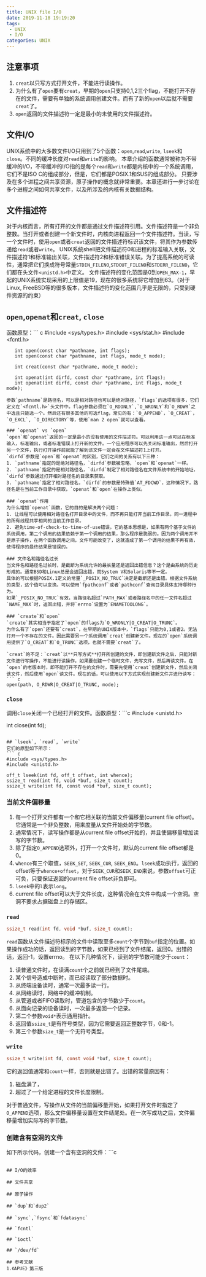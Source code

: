 ```yaml
---
title: UNIX file I/O
date: 2019-11-18 19:19:20
tags:
 - UNIX
 - I/O
categories: UNIX
---
```


## 注意事项
1. `creat`以只写方式打开文件，不能进行读操作。
2. 为什么有了`open`要有`creat`，早期的`open`只支持0,1,2三个flag，不能打开不存在的文件，需要有单独的系统调用创建文件。而有了新的`open`以后就不需要`creat`了。
3. `open`返回的文件描述符一定是最小的未使用的文件描述符。

## 文件I/O
UNIX系统中的大多数文件I/O只用到了5个函数：`open`,`read`,`write`, `lseek`和`close`。不同的缓冲长度对`read`和`write`的影响。
本章介绍的函数通常被称为不带缓冲的I/O，不带缓冲的I/O指的是每个`read`和`write`都是内核中的一个系统调用，它们不是ISO C的组成部分，但是，它们都是POSIX.1和SUS的组成部分。
只要涉及在多个进程之间共享资源，原子操作的概念就非常重要。本章还进行一步讨论在多个进程之间如何共享文件，以及所涉及的内核有关数据结构。

## 文件描述符
对于内核而言，所有打开的文件都是通过文件描述符引用。文件描述符是一个非负整数。当打开或者创建一个新文件时，内核向进程返回一个文件描述符。当读，写一个文件时，使用`open`或者`creat`返回的文件描述符标识该文件，将其作为参数传递给`read`或者`write`。
UNIX系统shell把文件描述符0和进程的标准输入关联，文件描述符1和标准输出关联，文件描述符2和标准错误关联。为了提高系统的可读性，通常把它们换成符号常量`STDIN_FILENO`,`STDOUT_FILENO`和`STDERR_FILENO`，它们都在头文件`<unistd.h>`中定义。
文件描述符的变化范围是0到`OPEN_MAX-1`，早起的UNIX系统实现采用的上限值是19，现在的很多系统将它增加到63。（对于Linux, FreeBSD等的很多版本，文件描述符的变化范围几乎是无限的，只受到硬件资源的约束）

## `open`,`openat`和`creat`, `close`
函数原型：``` c
       #include <sys/types.h>
       #include <sys/stat.h>
       #include <fcntl.h>

       int open(const char *pathname, int flags);
       int open(const char *pathname, int flags, mode_t mode);

       int creat(const char *pathname, mode_t mode);

       int openat(int dirfd, const char *pathname, int flags);
       int openat(int dirfd, const char *pathname, int flags, mode_t mode);
```
参数`pathname`是路径名，可以是相对路径也可以是绝对路径，`flags`的选项有很多，它们定义在`<fcntl.h>`头文件中。flag参数必须在`O_RDONLY`,`O_WRONLY`和`O_RDWR`之中选且只能选一个。然后还有很多其他的可选flag，常见的有：`O_APPEND`，`O_CREAT`，`O_EXCL`, `O_DIRECTORY`等，使用`man 2 open`就可以查看。

### `openat` vs `open`
`open`和`openat`返回的一定是最小的没有使用的文件描述符。可以利用这一点可以在标准输入，标准输出，或者标准错误上打开新的文件。一个应用程序可以先关闭标准输出，然后打开另一个文件，执行打开操作前就能了解到该文件一定会在文件描述符1上打开。
`dirfd`参数是`open`和`openat`的区别，它们之间的关系有以下三种：
1. `pathname`指定的是绝对路径名，`dirfd`参数被忽略，`open`和`openat`一样。
2. `pathname`指定的是相对路径名，`dirfd`制定了相对路径名在文件系统中的开始地址，`dirfd`参数通过打开相对路径名的目录来获取。
3. `pathname`指定了相对路径名，`dirfd`的参数是特殊值`AT_FDCWD`，这种情况下，路径名是在当前工作目录中获取，`openat`和`open`在操作上类似。

### `openat`作用
为什么增加`openat`函数，它的目的是解决两个问题：
1. 让线程可以使用相对路径名打开目录中的文件，而不再只能打开当前工作目录。同一进程中的所有线程共享相同的当前工作目录。
2. 避免time-of-check-to-time-of-use错误。它的基本思想是，如果有两个基于文件的系统调用，第二个调用的结果依赖于第一个调用的结果，那么程序是脆弱的。因为两个调用并不是原子操作，在两个函数调用之间，文件可能改变了，这就造成了第一个调用的结果不再有效，使得程序的最终结果是错误的。

### 文件名和路径名过长
当文件名和路径名过长时，是截断为系统允许的最长量还是返回出错信息？这个是由系统的历史形成的。通常BSD和Linux总是会返回出错，而System V和Solaris等不一定。
具体的可以根据POSIX.1定义的常量`_POSIX_NO_TRUC`决定是截断还是出错。根据文件系统的类型，这个值可以变换。可以使用`fpathconf`或者`pathconf`查询目录具体支持哪种行为。
如果`_POSIX_NO_TRUC`有效，当路径名超过`PATH_MAX`或者路径名中的任一文件名超过`NAME_MAX`时，返回出错，并将`errno`设置为`ENAMETOOLONG`。

### `create`和`open`
`create`其实相当于指定了`open`的flags为`O_WRONLY|O_CREAT|O_TRUNC`。
为什么有了`open`还要有`creat`，在早期的UNIX版本中，`flags`只能为0,1或者2。无法打开一个不存在的文件。因此需要另一个系统调用`creat`创建新文件。现在的`open`系统调用提供了`O_CREAT`和`O_TRUNC`选项，也就不需要`creat`了。

`creat`的不足：`creat`以**只写方式**打开所创建的文件，即创建新文件之后，只能对新文件进行写操作，不能进行读操作。如果要创建一个临时文件，先写文件，然后再读文件。在`open`的老版本时，即不能打开不存在的文件时，需要先使用`creat`创建新文件，然后关闭该文件，然后使用`open`读文件。现在的话，可以使用以下方式实现创建新文件并进行读写：``` c
open(path, O_RDWR|O_CREAT|O_TRUNC, mode);
```

### `close`
调用`close`关闭一个已经打开的文件。函数原型：```c
#include <unistd.h>

int close(int fd);
```

## `lseek`, `read`, `write`
它们的原型如下所示：
``` c
#include <sys/types.h>
#include <unistd.h>

off_t lseek(int fd, off_t offset, int whence);
ssize_t read(int fd, void *buf, size_t count);
ssize_t write(int fd, const void *buf, size_t count);
```
### 当前文件偏移量
1. 每一个打开文件都有一个和它相关联的当前文件偏移量(current file offset)。它通常是一个非负整数，用来度量从文件开始处的字节数。
2. 通常情况下，读写操作都是从current file offset开始的，并且使偏移量增加读写的字节数。
3. 除了指定`O_APPEND`选项外，打开一个文件时，默认的current file offset都是0。
4. `whence`有三个取值，`SEEK_SET`, `SEEK_CUR`, `SEEK_END`。`lseek`成功执行，返回的offset等于`whence+offset`，对于`SEEK_CUR`和`SEEK_END`来说，参数`offset`可正可负，只要保证返回的current file offset非负即可。
5. `lseek`中的`l`表示`long`。
6. current file offset可以大于文件长度，这种情况会在文件中构成一个空洞。空洞不要求占据磁盘上的存储区。

### `read`
``` c
ssize_t read(int fd, void *buf, size_t count);
```
`read`函数从文件描述符标示的文件中读取至多`count`个字节到`buf`指定的位置。如果操作成功的话，返回读到的字节数，如果已经到了文件结尾，返回0。出错的话，返回-1，设置errno。
在以下几种情况下，读到的字节数可能少于`count`：
1. 读普通文件时，在读满`count`个之前就已经到了文件尾端。
2. 某个信号造成中断时，而已经读取了部分数据时。
3. 从终端设备读时，通常一次最多读一行。
4. 从网络读时，网络中的缓冲机制。
5. 从管道或者FIFO读取时，管道包含的字节数少于`count`。
6. 从面向记录的设备读时，一次最多返回一个记录。
7. 第二个参数`void*`表示通用指针。
8. 返回值`ssize_t`是有符号类型，因为它需要返回正整数字节，0和-1。
9. 第三个参数`size_t`是一个无符号类型。

### `write`
``` c
ssize_t write(int fd, const void *buf, size_t count);
```
它的返回值通常和`count`一样，否则就是出错了。出错的常量原因有：
1. 磁盘满了，
2. 超过了一个给定进程的文件长度限制。

对于普通文件，写操作从文件的当前偏移量开始，如果打开文件时指定了`O_APPEND`选项，那么文件偏移量设置在文件结尾处。在一次写成功之后，文件偏移量增加实际写的字节数。

### 创建含有空洞的文件
如下所示代码，创建一个含有空洞的文件：```c

```

## I/O的效率

## 文件共享

## 原子操作

## `dup`和`dup2`

## `sync`,`fsync`和`fdatasync`

## `fcntl`

## `ioctl`

## `/dev/fd`

## 参考文献
1.《APUE》第三版
